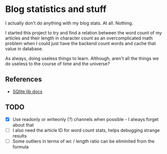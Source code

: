 # Blog statistics and stuff

I actually don't do anything with my blog stats. At all. Nothing.

I started this project to try and find a relation between the word count of my articles and their length in character count as an overcomplicated math problem when I could just have the backend count words and cache that value in database.

As always, doing useless things to learn. Although, aren't all the things we do useless to the course of time and the universe?

## References
- [SQlite lib docs](https://practicalgobook.net/posts/go-sqlite-no-cgo/)

## TODO
- [x] Use readonly or writeonly (?) channels when possible - I always forget about that
- [ ] I also need the article ID for word count stats, helps debugging strange results
- [ ] Some outliers in terms of wc / length ratio can be eliminited from the formula 
